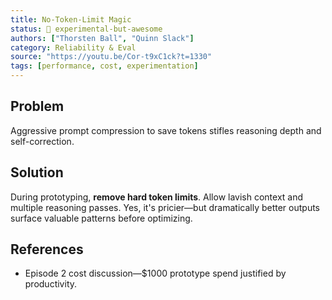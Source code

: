 ```yaml
---
title: No-Token-Limit Magic
status: 🧪 experimental-but-awesome
authors: ["Thorsten Ball", "Quinn Slack"]
category: Reliability & Eval
source: "https://youtu.be/Cor-t9xC1ck?t=1330"
tags: [performance, cost, experimentation]
---
```


## Problem
Aggressive prompt compression to save tokens stifles reasoning depth and self-correction.

## Solution
During prototyping, **remove hard token limits**. Allow lavish context and multiple reasoning passes. Yes, it's pricier—but dramatically better outputs surface valuable patterns before optimizing.

## References
- Episode 2 cost discussion—$1000 prototype spend justified by productivity.